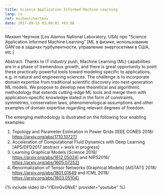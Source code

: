 ```yaml
---
title: Science Application Informed Machine Learning
lang: ru
ref: michaelchertkov
date: 2017-09-15 03:00:01 +03:00
---
```


Михаил Чертков (Los Alamos National Laboratory, USA) про "Science Application Informed Machine Learning" [ML в физике, использование GAN'ов в задачах турбулентности, управление энергосетями в США, etc.]

Abstract: Thanks to IT industry push, Machine Learning (ML) capabilities are in a phase of tremendous growth, and there is great opportunity to point these practically powerful tools toward modeling specific to applications, e.g. in natural and engineering sciences. The challenge is to incorporate domain expertise from traditional scientific discovery into next-generation ML models. We propose to develop new theoretical and algorithmic methodology that extends cutting-edge ML tools and merge them with application-specific knowledge stated in the form of constraints, symmetries, conservation laws, phenomenological assumptions and other examples of domain expertise regarding relevant degrees of freedom.

The emerging methodology is illustrated on the following four enabling examples:

1. Topology and Parameter Estimation in Power Grids [IEEE CONES 2018/ https://arxiv.org/abs/1710.10727]
2. Acceleration of Computational Fluid Dynamics with Deep Learning [APS/DFD2017 abstract + work in progress]
3. Learning Graphical Models [Science 2018/ https://arxiv.org/abs/1612.05024] and NIPS2016/ https://arxiv.org/abs/1605.07252]
4. Renormalization of Tensor Networks (Graphical Models) [AISTATS 2018/ https://arxiv.org/abs/1801.01649 and ICML 2018/ https://arxiv.org/abs/1803.05104]

{% include video id="r1EImGv0NxE" provider="youtube" %}
